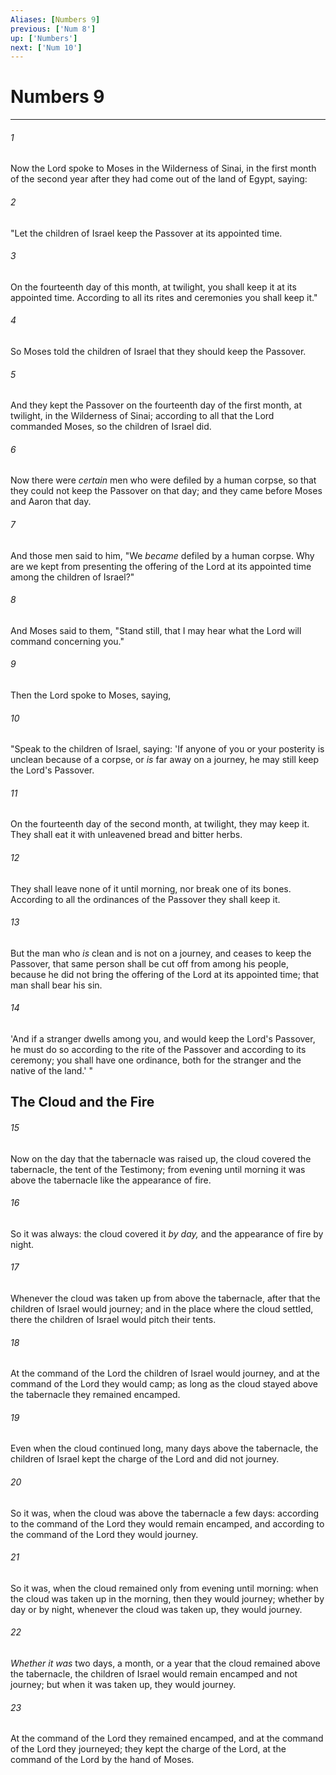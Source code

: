 ```yaml
---
Aliases: [Numbers 9]
previous: ['Num 8']
up: ['Numbers']
next: ['Num 10']
---
```

# Numbers 9

***


###### 1 
Now the Lord spoke to Moses in the Wilderness of Sinai, in the first month of the second year after they had come out of the land of Egypt, saying: 

###### 2 
"Let the children of Israel keep the Passover at its appointed time. 

###### 3 
On the fourteenth day of this month, at twilight, you shall keep it at its appointed time. According to all its rites and ceremonies you shall keep it." 

###### 4 
So Moses told the children of Israel that they should keep the Passover. 

###### 5 
And they kept the Passover on the fourteenth day of the first month, at twilight, in the Wilderness of Sinai; according to all that the Lord commanded Moses, so the children of Israel did. 

###### 6 
Now there were _certain_ men who were defiled by a human corpse, so that they could not keep the Passover on that day; and they came before Moses and Aaron that day. 

###### 7 
And those men said to him, "We _became_ defiled by a human corpse. Why are we kept from presenting the offering of the Lord at its appointed time among the children of Israel?" 

###### 8 
And Moses said to them, "Stand still, that I may hear what the Lord will command concerning you." 

###### 9 
Then the Lord spoke to Moses, saying, 

###### 10 
"Speak to the children of Israel, saying: 'If anyone of you or your posterity is unclean because of a corpse, or _is_ far away on a journey, he may still keep the Lord's Passover. 

###### 11 
On the fourteenth day of the second month, at twilight, they may keep it. They shall eat it with unleavened bread and bitter herbs. 

###### 12 
They shall leave none of it until morning, nor break one of its bones. According to all the ordinances of the Passover they shall keep it. 

###### 13 
But the man who _is_ clean and is not on a journey, and ceases to keep the Passover, that same person shall be cut off from among his people, because he did not bring the offering of the Lord at its appointed time; that man shall bear his sin. 

###### 14 
'And if a stranger dwells among you, and would keep the Lord's Passover, he must do so according to the rite of the Passover and according to its ceremony; you shall have one ordinance, both for the stranger and the native of the land.' " 

## The Cloud and the Fire 

###### 15 
Now on the day that the tabernacle was raised up, the cloud covered the tabernacle, the tent of the Testimony; from evening until morning it was above the tabernacle like the appearance of fire. 

###### 16 
So it was always: the cloud covered it _by day,_ and the appearance of fire by night. 

###### 17 
Whenever the cloud was taken up from above the tabernacle, after that the children of Israel would journey; and in the place where the cloud settled, there the children of Israel would pitch their tents. 

###### 18 
At the command of the Lord the children of Israel would journey, and at the command of the Lord they would camp; as long as the cloud stayed above the tabernacle they remained encamped. 

###### 19 
Even when the cloud continued long, many days above the tabernacle, the children of Israel kept the charge of the Lord and did not journey. 

###### 20 
So it was, when the cloud was above the tabernacle a few days: according to the command of the Lord they would remain encamped, and according to the command of the Lord they would journey. 

###### 21 
So it was, when the cloud remained only from evening until morning: when the cloud was taken up in the morning, then they would journey; whether by day or by night, whenever the cloud was taken up, they would journey. 

###### 22 
_Whether it was_ two days, a month, or a year that the cloud remained above the tabernacle, the children of Israel would remain encamped and not journey; but when it was taken up, they would journey. 

###### 23 
At the command of the Lord they remained encamped, and at the command of the Lord they journeyed; they kept the charge of the Lord, at the command of the Lord by the hand of Moses.
